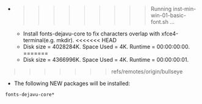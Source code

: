 * >>>>>>>>> Running inst-min-win-01-basic-font.sh ...
  * Install fonts-dejavu-core to fix characters overlap with xfce4-terminal(e.g. mkdir).
<<<<<<< HEAD
  * Disk size = 4028284K. Space Used = 4K. Runtime = 00:00:00:00.
=======
  * Disk size = 4366996K. Space Used = 4K. Runtime = 00:00:00:01.
>>>>>>> refs/remotes/origin/bullseye
  * The following NEW packages will be installed:
  ```bash
fonts-dejavu-core*
  ```
